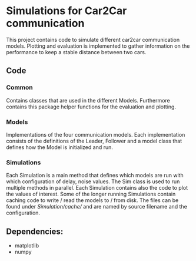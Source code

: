 # Simulations for Car2Car communication

This project contains code to simulate different car2car communication models.
Plotting and evaluation is implemented to gather information on the performance to keep a stable distance between two cars.

## Code

### Common
Contains classes that are used in the different Models. 
Furthermore contains this package helper functions for the evaluation and plotting.

### Models
Implementations of the four communication models. Each implementation 
consists of the definitions of the Leader, Follower and a model class 
that defines how the Model is initialized and run.

### Simulations
Each Simulation is a main method that defines which models are run with which configuration of delay, noise values.
The Sim class is used to run multiple methods in parallel. 
Each Simulation contains also the code to plot the values of interest.
Some of the longer running Simulations contain caching code to write / read the models to / from disk. The files can be 
found under *Simulation/cache/* and are named by source filename and the configuration.

## Dependencies: 
- matplotlib
- numpy